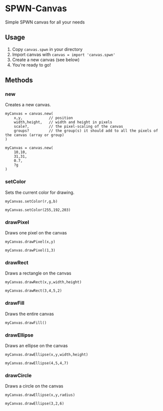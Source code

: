 # SPWN-Canvas

Simple SPWN canvas for all your needs

## Usage

1) Copy `canvas.spwn` in your directory
2) Import canvas with `canvas = import 'canvas.spwn'`
3) Create a new canvas (see below)
4) You're ready to go!

## Methods

### new

Creates a new canvas.

```spwn
myCanvas = canvas.new(
    x,y,            // position
    width,height,   // width and height in pixels
    scale?,         // the pixel-scaling of the canvas
    groups?         // the group(s) it should add to all the pixels of the canvas (array or group)
)

myCanvas = canvas.new(
    10,10,
    31,31,
    0.7,
    ?g
)
```

### setColor

Sets the current color for drawing.

```spwn
myCanvas.setColor(r,g,b)

myCanvas.setColor(255,192,203)
```

### drawPixel

Draws one pixel on the canvas

```spwn
myCanvas.drawPixel(x,y)

myCanvas.drawPixel(1,3)
```

### drawRect

Draws a rectangle on the canvas

```spwn
myCanvas.drawRect(x,y,width,height)

myCanvas.drawRect(3,4,5,2)
```

### drawFill

Draws the entire canvas

```spwn
myCanvas.drawFill()
```

### drawEllipse

Draws an ellipse on the canvas

```spwn
myCanvas.drawEllipse(x,y,width,height)

myCanvas.drawEllipse(4,5,4,7)
```

### drawCircle

Draws a circle on the canvas

```spwn
myCanvas.drawEllipse(x,y,radius)

myCanvas.drawEllipse(3,2,6)
```
